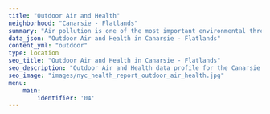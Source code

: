 ```yaml
---
title: "Outdoor Air and Health"
neighborhood: "Canarsie - Flatlands"
summary: "Air pollution is one of the most important environmental threats to urban populations and while all people are exposed, pollutant emissions, levels of exposure, and population vulnerability vary across neighborhoods. Exposures to common air pollutants have been linked to respiratory and cardiovascular diseases, cancers, and premature deaths."
data_json: "Outdoor Air and Health in Canarsie - Flatlands"
content_yml: "outdoor"
type: location
seo_title: "Outdoor Air and Health in Canarsie - Flatlands"
seo_description: "Outdoor Air and Health data profile for the Canarsie - Flatlands neighborhood of NYC."
seo_image: "images/nyc_health_report_outdoor_air_health.jpg"
menu:
    main:
        identifier: '04'
---
```

